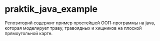 # praktik_java_example
Репозиторий содержит пример простейшей ООП-программы на java, которая моделирует траву, травоядных и хищников на плоской прямоугольной карте.
